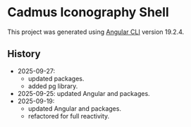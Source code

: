 # Cadmus Iconography Shell

This project was generated using [Angular CLI](https://github.com/angular/angular-cli) version 19.2.4.

## History

- 2025-09-27:
  - updated packages.
  - added pg library.
- 2025-09-25: updated Angular and packages.
- 2025-09-19:
  - updated Angular and packages.
  - refactored for full reactivity.
